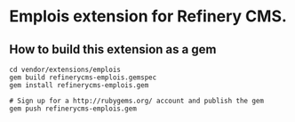 # Emplois extension for Refinery CMS.

## How to build this extension as a gem

    cd vendor/extensions/emplois
    gem build refinerycms-emplois.gemspec
    gem install refinerycms-emplois.gem

    # Sign up for a http://rubygems.org/ account and publish the gem
    gem push refinerycms-emplois.gem